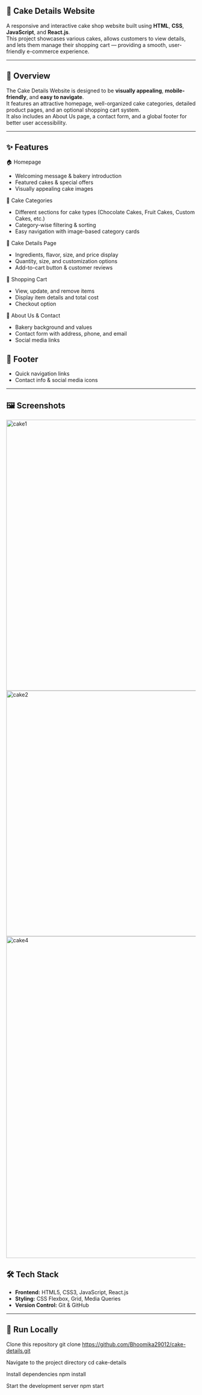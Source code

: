 ## 🍰 Cake Details Website  

A responsive and interactive cake shop website built using **HTML**, **CSS**, **JavaScript**, and **React.js**.  
This project showcases various cakes, allows customers to view details, and lets them manage their shopping cart — providing a smooth, user-friendly e-commerce experience.

---

## 📌 Overview  

The Cake Details Website is designed to be **visually appealing**, **mobile-friendly**, and **easy to navigate**.  
It features an attractive homepage, well-organized cake categories, detailed product pages, and an optional shopping cart system.  
It also includes an About Us page, a contact form, and a global footer for better user accessibility.

---

## ✨ Features  

 🏠 Homepage  
- Welcoming message & bakery introduction  
- Featured cakes & special offers  
- Visually appealing cake images  

🍫 Cake Categories  
- Different sections for cake types (Chocolate Cakes, Fruit Cakes, Custom Cakes, etc.)  
- Category-wise filtering & sorting  
- Easy navigation with image-based category cards  

📄 Cake Details Page  
- Ingredients, flavor, size, and price display  
- Quantity, size, and customization options  
- Add-to-cart button & customer reviews  

 🛒 Shopping Cart  
- View, update, and remove items  
- Display item details and total cost  
- Checkout option  

📖 About Us & Contact  
- Bakery background and values  
- Contact form with address, phone, and email  
- Social media links  

## 📍 Footer  
- Quick navigation links  
- Contact info & social media icons  

---

 ## 🖼 Screenshots  



<img width="1196" height="718" alt="cake1" src="https://github.com/user-attachments/assets/f9ebe6c6-c022-4dd1-bc83-15e6127b5cbe" />


<img width="1782" height="651" alt="cake2" src="https://github.com/user-attachments/assets/465b6978-8799-49d6-bdb1-db8fbe51784c" />



<img width="1830" height="853" alt="cake4" src="https://github.com/user-attachments/assets/55607c20-f961-4e34-9d0e-65713d8687e4" />


 ## 🛠 Tech Stack  

- **Frontend:** HTML5, CSS3, JavaScript, React.js  
- **Styling:** CSS Flexbox, Grid, Media Queries   
- **Version Control:** Git & GitHub  

---

## 🚀 Run Locally  


 Clone this repository
git clone https://github.com/Bhoomika29012/cake-details.git

 Navigate to the project directory
cd cake-details

Install dependencies
npm install

Start the development server
npm start
 





